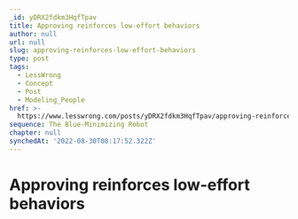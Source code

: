 ```yaml
---
_id: yDRX2fdkm3HqfTpav
title: Approving reinforces low-effort behaviors
author: null
url: null
slug: approving-reinforces-low-effort-behaviors
type: post
tags:
  - LessWrong
  - Concept
  - Post
  - Modeling_People
href: >-
  https://www.lesswrong.com/posts/yDRX2fdkm3HqfTpav/approving-reinforces-low-effort-behaviors
sequence: The Blue-Minimizing Robot
chapter: null
synchedAt: '2022-08-30T08:17:52.322Z'
---
```

# Approving reinforces low-effort behaviors

